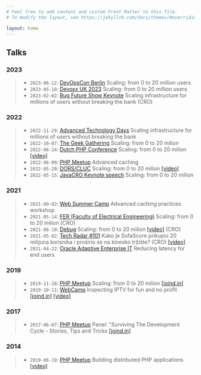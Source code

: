 ```yaml
---
# Feel free to add content and custom Front Matter to this file.
# To modify the layout, see https://jekyllrb.com/docs/themes/#overriding-theme-defaults

layout: home
---
```


<!-- List of my talks -->
## Talks

### 2023
> * `2023-06-12`: [DevOpsCon Berlin](https://devopscon.io/business-company-culture/cloud-scaling-on-premise/) Scaling: from 0 to 20 million users
> * `2023-05-10`: [Devoxx UK 2023](https://www.devoxx.co.uk/) Scaling: from 0 to 20 million users
> * `2023-02-02`: [Bug Future Show Keynote](https://www.bug.hr/dogadjaji/ovo-je-kompletan-program-najspektakularnijeg-bug-future-showa-svih-vremena-31389)  Scaling infrastructure for millions of users without breaking the bank (CRO)

### 2022
> * `2022-11-29`: [Advanced Technology Days](https://www.advtechdays.com/) Scaling infrastructure for millions of users without breaking the bank
> * `2022-10-07`: [The Geek Gathering](https://thegeekgathering.org/schedule) Scaling: from 0 to 20 milion
> * `2022-06-24`: [Dutch PHP Conference](https://www.phpconference.nl/talk/scaling-from-0-o-20-million-users) Scaling: from 0 to 20 milion [[video]](https://www.youtube.com/watch?v=82R0GvERY20) 
> * `2022-06-09`: [PHP Meetup](https://www.meetup.com/zgphp-meetup/events/285508799/) Advanced caching
> * `2022-05-20`: [DORS/CLUC](https://2022.dorscluc.org/2022/05/10/talk-announcement-josip-stuhli-scaling-from-0-to-20-million-users/) Scaling: from 0 to 20 milion [[video]](https://www.youtube.com/watch?v=IA_9KgkXkD8)
> * `2022-05-15`: [JavaCRO Keynote speech](https://2022spring.javacro.hr/eng/Program/Scaling-0-to-20-million-users) Scaling: from 0 to 20 milion

### 2021
> * `2021-09-02`: [Web Summer Camp](https://2021.websummercamp.com/php) Advanced caching practices workshop
> * `2021-05-14`: [FER (Faculty of Electrical Engineering)](https://www.fer.unizg.hr/en) Scaling: from 0 to 20 milion (CRO)
> * `2021-06-10`: [Debug](https://www.debug.hr/2021/) Scaling: from 0 to 20 milion [[video]](https://www.youtube.com/watch?v=vMBrxYU_keI&list=TLGGP6TwW1LVBnowNjA5MjAyMQ&t=1s&ab_channel=BugTV) (CRO)
> * `2021-05-02`: [Tech Radar #101](https://www.youtube.com/watch?v=YHjosNEPK5s&list=PLFzhEM4ssFwASDLgotmhE15-GbT_BRjDb) Kako je SofaScore prikupio 20 milijuna korisnika i proširio se na kinesko tržište? (CRO) [[video]](https://www.youtube.com/watch?v=X-PGr_I9XyM&t=2s&ab_channel=BugTV)
> * `2021-04-22`: [Oracle Adaptive Enterprise IT](https://go.oracle.com/LP=109478?elqCampaignId=261853) Reducing latency for end users


### 2019
> * `2019-11-28`: [PHP Meetup](https://www.meetup.com/ZgPHP-meetup/events/266578670/) Scaling: from 0 to 20 milion [[joind.in]](https://joind.in/event/zgphp-meetup-99/scaling-from-0-to-20-million)
> * `2019-10-11`: [WebCamp](https://2019.webcampzg.org/talks/inspecting-iptv-for-fun-and-no-profit/) Inspecting IPTV for fun and no profit [[joind.in]](https://joind.in/event/webcamp-zagreb-2019/inspecting-iptv-for-fun-and-no-profit) [[video]](https://www.youtube.com/watch?v=VRoHPeX8o_Y)


### 2017
> * `2017-06-07`: [PHP Meetup](https://www.meetup.com/ZgPHP-meetup/events/233948871/) Panel: "Surviving The Development Cycle - Stories, Tips and Tricks [[joind.in]](https://joind.in/event/zgphp-meetup-201706/panel-surviving-the-development-cycle---stories-tips-and-tricks)


### 2014
> * `2019-06-19`: [PHP Meetup](https://mi2.hr/en/2014/06/zgphp-meetup-33/) Building distributed PHP applications [[video]](https://zgphp.org/videos/josip-stuhli-building-distributed-applications/)


